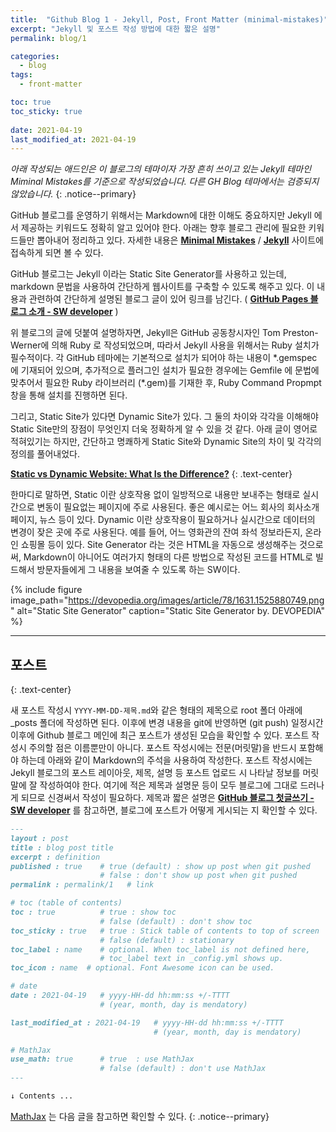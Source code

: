```yaml
---
title:  "Github Blog 1 - Jekyll, Post, Front Matter (minimal-mistakes)"
excerpt: "Jekyll 및 포스트 작성 방법에 대한 짧은 설명"
permalink: blog/1

categories:
  - blog
tags:
  - front-matter

toc: true
toc_sticky: true
 
date: 2021-04-19
last_modified_at: 2021-04-19
---
```


_아래 작성되는 애드인은 이 블로그의 테마이자 가장 흔히 쓰이고 있는 Jekyll 테마인 Miminal Mistakes를 기준으로 작성되었습니다. 다른 GH Blog 테마에서는 검증되지 않았습니다._
{: .notice--primary}  

GitHub 블로그를 운영하기 위해서는 Markdown에 대한 이해도 중요하지만 Jekyll 에서 제공하는 키워드도 정확히 알고 있어야 한다. 아래는 향후 블로그 관리에 필요한 키워드들만 뽑아내어 정리하고 있다. 자세한 내용은 [**Minimal Mistakes**](https://mmistakes.github.io/minimal-mistakes/) / [**Jekyll**](https://jekyllrb.com/) 사이트에 접속하게 되면 볼 수 있다.  

GitHub 블로그는 Jekyll 이라는 Static Site Generator를 사용하고 있는데, markdown 문법을 사용하여 간단하게 웹사이트를 구축할 수 있도록 해주고 있다. 이 내용과 관련하여 간단하게 설명된 블로그 글이 있어 링크를 남긴다. ( [**GitHub Pages 블로그 소개 - SW developer**](https://devinlife.com/howto%20github%20pages/github-blog-intro/) )

위 블로그의 글에 덧붙여 설명하자면, Jekyll은 GitHub 공동창시자인 Tom Preston-Werner에 의해 Ruby 로 작성되었으며, 따라서 Jekyll 사용을 위해서는 Ruby 설치가 필수적이다. 각 GitHub 테마에는 기본적으로 설치가 되어야 하는 내용이 \*.gemspec 에 기재되어 있으며, 추가적으로 플러그인 설치가 필요한 경우에는 Gemfile 에 문법에 맞추어서 필요한 Ruby 라이브러리 (\*.gem)를 기재한 후, Ruby Command Propmpt 창을 통해 설치를 진행하면 된다.  

그리고, Static Site가 있다면 Dynamic Site가 있다. 그 둘의 차이와 각각을 이해해야 Static Site만의 장점이 무엇인지 더욱 정확하게 알 수 있을 것 같다. 아래 글이 영어로 적혀있기는 하지만, 간단하고 명쾌하게 Static Site와 Dynamic Site의 차이 및 각각의 정의를 풀어내었다.  

[**Static vs Dynamic Website: What Is the Difference?**](https://wpamelia.com/static-vs-dynamic-website/#:~:text=Static%20websites%20are%20ones%20that,databases%20in%20addition%20to%20HTML.)
{: .text-center}  

한마디로 말하면, Static 이란 상호작용 없이 일방적으로 내용만 보내주는 형태로 실시간으로 변동이 필요없는 페이지에 주로 사용된다. 좋은 예시로는 어느 회사의 회사소개 페이지, 뉴스 등이 있다. Dynamic 이란 상호작용이 필요하거나 실시간으로 데이터의 변경이 잦은 곳에 주로 사용된다. 예를 들어, 어느 영화관의 잔여 좌석 정보라든지, 온라인 쇼핑몰 등이 있다. Site Generator 라는 것은 HTML을 자동으로 생성해주는 것으로써, Markdown이 아니어도 여러가지 형태의 다른 방법으로 작성된 코드를 HTML로 빌드해서 방문자들에게 그 내용을 보여줄 수 있도록 하는 SW이다. 

{% include figure image_path="https://devopedia.org/images/article/78/1631.1525880749.png" alt="Static Site Generator" caption="Static Site Generator by. DEVOPEDIA" %}  

---

## **포스트**
{: .text-center}  

새 포스트 작성시 `YYYY-MM-DD-제목.md`와 같은 형태의 제목으로 root 폴더 아래에 _posts 폴더에 작성하면 된다. 이후에 변경 내용을 git에 반영하면 (git push) 일정시간 이후에 Github 블로그 메인에 최근 포스트가 생성된 모습을 확인할 수 있다. 포스트 작성시 주의할 점은 이름뿐만이 아니다. 포스트 작성시에는 전문(머릿말)을 반드시 포함해야 하는데 아래와 같이 Markdown의 주석을 사용하여 작성한다. 포스트 작성시에는 Jekyll 블로그의 포스트 레이아웃, 제목, 설명 등 포스트 업로드 시 나타날 정보를 머릿말에 잘 작성하여야 한다. 여기에 적은 제목과 설명문 등이 모두 블로그에 그대로 드러나게 되므로 신경써서 작성이 필요하다. 제목과 짧은 설명은 [**GitHub 블로그 첫글쓰기 - SW developer**](https://devinlife.com/howto%20github%20pages/github-blog-intro/) 를 참고하면, 블로그에 포스트가 어떻게 게시되는 지 확인할 수 있다.  

```markdown
---
layout : post
title : blog post title
excerpt : definition
published : true    # true (default) : show up post when git pushed  
                    # false : don't show up post when git pushed  
permalink : permalink/1   # link

# toc (table of contents)
toc : true          # true : show toc 
                    # false (default) : don't show toc  
toc_sticky : true   # true : Stick table of contents to top of screen  
                    # false (default) : stationary  
toc_label : name    # optional. When toc_label is not defined here, 
                    # toc_label text in _config.yml shows up.
toc_icon : name  # optional. Font Awesome icon can be used.

# date
date : 2021-04-19   # yyyy-HH-dd hh:mm:ss +/-TTTT 
                    # (year, month, day is mendatory)

last_modified_at : 2021-04-19   # yyyy-HH-dd hh:mm:ss +/-TTTT 
                                # (year, month, day is mendatory)

# MathJax
use_math: true      # true  : use MathJax
                    # false (default) : don't use MathJax
---

↓ Contents ...
```

[MathJax](https://joonyoungjj.github.io/blog/2/) 는 다음 글을 참고하면 확인할 수 있다.
{: .notice--primary}